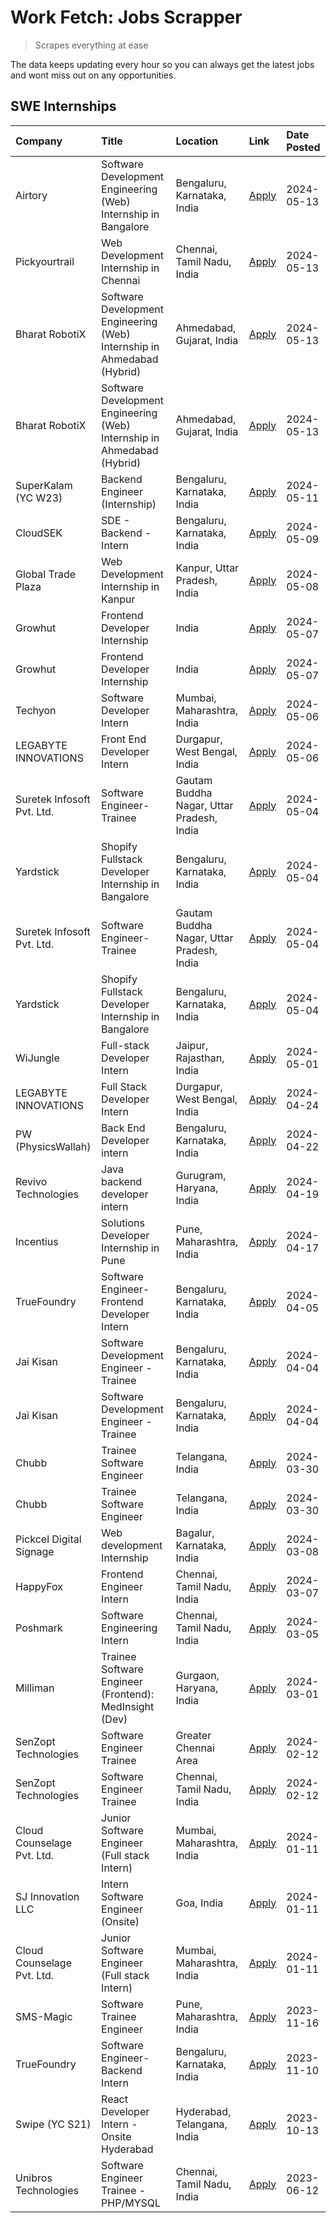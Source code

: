 # Work Fetch: Jobs Scrapper
> Scrapes everything at ease

The data keeps updating every hour so you can always get the latest jobs and wont miss out on any opportunities.

## SWE Internships
<!--START_SECTION:workfetch-->
| Company                    | Title                                                                   | Location                                  | Link                                                                                                                                                                                                                                                                                     | Date Posted   |
|:---------------------------|:------------------------------------------------------------------------|:------------------------------------------|:-----------------------------------------------------------------------------------------------------------------------------------------------------------------------------------------------------------------------------------------------------------------------------------------|:--------------|
| Airtory                    | Software Development Engineering (Web) Internship in Bangalore          | Bengaluru, Karnataka, India               | [Apply](https://in.linkedin.com/jobs/view/software-development-engineering-web-internship-in-bangalore-at-airtory-3925101275?position=2&pageNum=0&refId=71sSuxpLrootSySEQEkkIQ%3D%3D&trackingId=JzCpw%2BFsETvZln1%2Fk%2BmVWw%3D%3D&trk=public_jobs_jserp-result_search-card)             | 2024-05-13    |
| Pickyourtrail              | Web Development Internship in Chennai                                   | Chennai, Tamil Nadu, India                | [Apply](https://in.linkedin.com/jobs/view/web-development-internship-in-chennai-at-pickyourtrail-3924894949?position=16&pageNum=0&refId=71sSuxpLrootSySEQEkkIQ%3D%3D&trackingId=FFgY8JibhYfHYYpGmPDGYA%3D%3D&trk=public_jobs_jserp-result_search-card)                                   | 2024-05-13    |
| Bharat RobotiX             | Software Development Engineering (Web) Internship in Ahmedabad (Hybrid) | Ahmedabad, Gujarat, India                 | [Apply](https://in.linkedin.com/jobs/view/software-development-engineering-web-internship-in-ahmedabad-hybrid-at-bharat-robotix-3924897657?position=30&pageNum=0&refId=71sSuxpLrootSySEQEkkIQ%3D%3D&trackingId=MJYPuo20sU3OinMMo20JcA%3D%3D&trk=public_jobs_jserp-result_search-card)    | 2024-05-13    |
| Bharat RobotiX             | Software Development Engineering (Web) Internship in Ahmedabad (Hybrid) | Ahmedabad, Gujarat, India                 | [Apply](https://in.linkedin.com/jobs/view/software-development-engineering-web-internship-in-ahmedabad-hybrid-at-bharat-robotix-3924897657?position=5&pageNum=2&refId=toR8rL7Bl5Ag%2FOdOjeB%2BLQ%3D%3D&trackingId=AZz0o62kiBXcJeGwpl3QHg%3D%3D&trk=public_jobs_jserp-result_search-card) | 2024-05-13    |
| SuperKalam (YC W23)        | Backend Engineer (Internship)                                           | Bengaluru, Karnataka, India               | [Apply](https://in.linkedin.com/jobs/view/backend-engineer-internship-at-superkalam-yc-w23-3922671591?position=25&pageNum=0&refId=71sSuxpLrootSySEQEkkIQ%3D%3D&trackingId=aEulU6OuN6AL2vwlZ34XPQ%3D%3D&trk=public_jobs_jserp-result_search-card)                                         | 2024-05-11    |
| CloudSEK                   | SDE - Backend - Intern                                                  | Bengaluru, Karnataka, India               | [Apply](https://in.linkedin.com/jobs/view/sde-backend-intern-at-cloudsek-3920377259?position=22&pageNum=0&refId=71sSuxpLrootSySEQEkkIQ%3D%3D&trackingId=bTiCWpxaxo%2FjMBA3OIILXA%3D%3D&trk=public_jobs_jserp-result_search-card)                                                         | 2024-05-09    |
| Global Trade Plaza         | Web Development Internship in Kanpur                                    | Kanpur, Uttar Pradesh, India              | [Apply](https://in.linkedin.com/jobs/view/web-development-internship-in-kanpur-at-global-trade-plaza-3921430242?position=18&pageNum=0&refId=71sSuxpLrootSySEQEkkIQ%3D%3D&trackingId=0%2B4PppwbhduJpt8GYPnwJw%3D%3D&trk=public_jobs_jserp-result_search-card)                             | 2024-05-08    |
| Growhut                    | Frontend Developer Internship                                           | India                                     | [Apply](https://in.linkedin.com/jobs/view/frontend-developer-internship-at-growhut-3916739895?position=28&pageNum=0&refId=71sSuxpLrootSySEQEkkIQ%3D%3D&trackingId=qp%2Bbq615hn8thL%2F%2FdfHtgA%3D%3D&trk=public_jobs_jserp-result_search-card)                                           | 2024-05-07    |
| Growhut                    | Frontend Developer Internship                                           | India                                     | [Apply](https://in.linkedin.com/jobs/view/frontend-developer-internship-at-growhut-3916739895?position=3&pageNum=2&refId=toR8rL7Bl5Ag%2FOdOjeB%2BLQ%3D%3D&trackingId=pg%2BMdBtwK4VwtozbGL1mmw%3D%3D&trk=public_jobs_jserp-result_search-card)                                            | 2024-05-07    |
| Techyon                    | Software Developer Intern                                               | Mumbai, Maharashtra, India                | [Apply](https://in.linkedin.com/jobs/view/software-developer-intern-at-techyon-3917863085?position=41&pageNum=0&refId=71sSuxpLrootSySEQEkkIQ%3D%3D&trackingId=LL8asqVmsL5G3JWjgV7%2Biw%3D%3D&trk=public_jobs_jserp-result_search-card)                                                   | 2024-05-06    |
| LEGABYTE INNOVATIONS       | Front End  Developer Intern                                             | Durgapur, West Bengal, India              | [Apply](https://in.linkedin.com/jobs/view/front-end-developer-intern-at-legabyte-innovations-3918718185?position=53&pageNum=0&refId=71sSuxpLrootSySEQEkkIQ%3D%3D&trackingId=84O%2FzT27Y3A1sz4hPrRUlA%3D%3D&trk=public_jobs_jserp-result_search-card)                                     | 2024-05-06    |
| Suretek Infosoft Pvt. Ltd. | Software Engineer-Trainee                                               | Gautam Buddha Nagar, Uttar Pradesh, India | [Apply](https://in.linkedin.com/jobs/view/software-engineer-trainee-at-suretek-infosoft-pvt-ltd-3916999948?position=31&pageNum=0&refId=71sSuxpLrootSySEQEkkIQ%3D%3D&trackingId=p%2FwfrT0nMM8H3sFrhwi2yA%3D%3D&trk=public_jobs_jserp-result_search-card)                                  | 2024-05-04    |
| Yardstick                  | Shopify Fullstack Developer Internship in Bangalore                     | Bengaluru, Karnataka, India               | [Apply](https://in.linkedin.com/jobs/view/shopify-fullstack-developer-internship-in-bangalore-at-yardstick-3917652092?position=33&pageNum=0&refId=71sSuxpLrootSySEQEkkIQ%3D%3D&trackingId=Bt7mCaSQWlMuyEPnDPnyTg%3D%3D&trk=public_jobs_jserp-result_search-card)                         | 2024-05-04    |
| Suretek Infosoft Pvt. Ltd. | Software Engineer-Trainee                                               | Gautam Buddha Nagar, Uttar Pradesh, India | [Apply](https://in.linkedin.com/jobs/view/software-engineer-trainee-at-suretek-infosoft-pvt-ltd-3916999948?position=6&pageNum=2&refId=toR8rL7Bl5Ag%2FOdOjeB%2BLQ%3D%3D&trackingId=xI%2BWF74B9geEO0O1Swq7aw%3D%3D&trk=public_jobs_jserp-result_search-card)                               | 2024-05-04    |
| Yardstick                  | Shopify Fullstack Developer Internship in Bangalore                     | Bengaluru, Karnataka, India               | [Apply](https://in.linkedin.com/jobs/view/shopify-fullstack-developer-internship-in-bangalore-at-yardstick-3917652092?position=8&pageNum=2&refId=toR8rL7Bl5Ag%2FOdOjeB%2BLQ%3D%3D&trackingId=4XfUxro%2FpPhW%2BrcHxAlS7A%3D%3D&trk=public_jobs_jserp-result_search-card)                  | 2024-05-04    |
| WiJungle                   | Full-stack Developer Intern                                             | Jaipur, Rajasthan, India                  | [Apply](https://in.linkedin.com/jobs/view/full-stack-developer-intern-at-wijungle-3912864543?position=52&pageNum=0&refId=71sSuxpLrootSySEQEkkIQ%3D%3D&trackingId=ewMUTUpTTTEMFwxJjKX%2F9w%3D%3D&trk=public_jobs_jserp-result_search-card)                                                | 2024-05-01    |
| LEGABYTE INNOVATIONS       | Full Stack Developer Intern                                             | Durgapur, West Bengal, India              | [Apply](https://in.linkedin.com/jobs/view/full-stack-developer-intern-at-legabyte-innovations-3909242720?position=59&pageNum=0&refId=71sSuxpLrootSySEQEkkIQ%3D%3D&trackingId=vZLoFd15mAQR7QYfBXsJ5w%3D%3D&trk=public_jobs_jserp-result_search-card)                                      | 2024-04-24    |
| PW (PhysicsWallah)         | Back End Developer intern                                               | Bengaluru, Karnataka, India               | [Apply](https://in.linkedin.com/jobs/view/back-end-developer-intern-at-pw-physicswallah-3907293630?position=19&pageNum=0&refId=71sSuxpLrootSySEQEkkIQ%3D%3D&trackingId=KtSQDPH4CaVIAgcQoK9pZA%3D%3D&trk=public_jobs_jserp-result_search-card)                                            | 2024-04-22    |
| Revivo Technologies        | Java backend developer intern                                           | Gurugram, Haryana, India                  | [Apply](https://in.linkedin.com/jobs/view/java-backend-developer-intern-at-revivo-technologies-3906034446?position=39&pageNum=0&refId=71sSuxpLrootSySEQEkkIQ%3D%3D&trackingId=1hzKtHXKPYPmwwUydYamCg%3D%3D&trk=public_jobs_jserp-result_search-card)                                     | 2024-04-19    |
| Incentius                  | Solutions Developer Internship in Pune                                  | Pune, Maharashtra, India                  | [Apply](https://in.linkedin.com/jobs/view/solutions-developer-internship-in-pune-at-incentius-3904329499?position=24&pageNum=0&refId=71sSuxpLrootSySEQEkkIQ%3D%3D&trackingId=sealXzK%2Bkrs7GRqS7MtLfQ%3D%3D&trk=public_jobs_jserp-result_search-card)                                    | 2024-04-17    |
| TrueFoundry                | Software Engineer- Frontend Developer Intern                            | Bengaluru, Karnataka, India               | [Apply](https://in.linkedin.com/jobs/view/software-engineer-frontend-developer-intern-at-truefoundry-3887320206?position=23&pageNum=0&refId=71sSuxpLrootSySEQEkkIQ%3D%3D&trackingId=3wjUunwi%2BU%2F4RBQBGUIuCw%3D%3D&trk=public_jobs_jserp-result_search-card)                           | 2024-04-05    |
| Jai Kisan                  | Software Development Engineer - Trainee                                 | Bengaluru, Karnataka, India               | [Apply](https://in.linkedin.com/jobs/view/software-development-engineer-trainee-at-jai-kisan-3913911193?position=26&pageNum=0&refId=71sSuxpLrootSySEQEkkIQ%3D%3D&trackingId=BBvNVmsD9FoRszDnptpwtA%3D%3D&trk=public_jobs_jserp-result_search-card)                                       | 2024-04-04    |
| Jai Kisan                  | Software Development Engineer - Trainee                                 | Bengaluru, Karnataka, India               | [Apply](https://in.linkedin.com/jobs/view/software-development-engineer-trainee-at-jai-kisan-3913911193?position=1&pageNum=2&refId=toR8rL7Bl5Ag%2FOdOjeB%2BLQ%3D%3D&trackingId=%2FFUdwSQy%2FjRewFY81sKwyw%3D%3D&trk=public_jobs_jserp-result_search-card)                                | 2024-04-04    |
| Chubb                      | Trainee Software Engineer                                               | Telangana, India                          | [Apply](https://in.linkedin.com/jobs/view/trainee-software-engineer-at-chubb-3909641440?position=27&pageNum=0&refId=71sSuxpLrootSySEQEkkIQ%3D%3D&trackingId=ToynrV%2FAF4DX5iKLzgMbdQ%3D%3D&trk=public_jobs_jserp-result_search-card)                                                     | 2024-03-30    |
| Chubb                      | Trainee Software Engineer                                               | Telangana, India                          | [Apply](https://in.linkedin.com/jobs/view/trainee-software-engineer-at-chubb-3909641440?position=2&pageNum=2&refId=toR8rL7Bl5Ag%2FOdOjeB%2BLQ%3D%3D&trackingId=Doml5%2BiWyzeDsHPcjHLlkA%3D%3D&trk=public_jobs_jserp-result_search-card)                                                  | 2024-03-30    |
| Pickcel Digital Signage    | Web development Internship                                              | Bagalur, Karnataka, India                 | [Apply](https://in.linkedin.com/jobs/view/web-development-internship-at-pickcel-digital-signage-3849506118?position=58&pageNum=0&refId=71sSuxpLrootSySEQEkkIQ%3D%3D&trackingId=cb5eG9Defd6N1cCYiLNr%2BQ%3D%3D&trk=public_jobs_jserp-result_search-card)                                  | 2024-03-08    |
| HappyFox                   | Frontend Engineer Intern                                                | Chennai, Tamil Nadu, India                | [Apply](https://in.linkedin.com/jobs/view/frontend-engineer-intern-at-happyfox-3848357951?position=56&pageNum=0&refId=71sSuxpLrootSySEQEkkIQ%3D%3D&trackingId=U4JI6lZ6DSOhThn4lkJGQQ%3D%3D&trk=public_jobs_jserp-result_search-card)                                                     | 2024-03-07    |
| Poshmark                   | Software Engineering Intern                                             | Chennai, Tamil Nadu, India                | [Apply](https://in.linkedin.com/jobs/view/software-engineering-intern-at-poshmark-3846946793?position=46&pageNum=0&refId=71sSuxpLrootSySEQEkkIQ%3D%3D&trackingId=e0dEE4X0%2B7shGGBGmItrEw%3D%3D&trk=public_jobs_jserp-result_search-card)                                                | 2024-03-05    |
| Milliman                   | Trainee Software Engineer (Frontend): MedInsight (Dev)                  | Gurgaon, Haryana, India                   | [Apply](https://in.linkedin.com/jobs/view/trainee-software-engineer-frontend-medinsight-dev-at-milliman-3792874280?position=17&pageNum=0&refId=71sSuxpLrootSySEQEkkIQ%3D%3D&trackingId=8I9kR8VkLwvIU%2FBlXzOUjA%3D%3D&trk=public_jobs_jserp-result_search-card)                          | 2024-03-01    |
| SenZopt Technologies       | Software Engineer Trainee                                               | Greater Chennai Area                      | [Apply](https://in.linkedin.com/jobs/view/software-engineer-trainee-at-senzopt-technologies-3827688781?position=38&pageNum=0&refId=71sSuxpLrootSySEQEkkIQ%3D%3D&trackingId=IhVVE08P3mh3rdL5HCNY7g%3D%3D&trk=public_jobs_jserp-result_search-card)                                        | 2024-02-12    |
| SenZopt Technologies       | Software Engineer Trainee                                               | Chennai, Tamil Nadu, India                | [Apply](https://in.linkedin.com/jobs/view/software-engineer-trainee-at-senzopt-technologies-3827686880?position=55&pageNum=0&refId=71sSuxpLrootSySEQEkkIQ%3D%3D&trackingId=hJ44i0jVWBy5AC7YXtmkIQ%3D%3D&trk=public_jobs_jserp-result_search-card)                                        | 2024-02-12    |
| Cloud Counselage Pvt. Ltd. | Junior Software Engineer (Full stack Intern)                            | Mumbai, Maharashtra, India                | [Apply](https://in.linkedin.com/jobs/view/junior-software-engineer-full-stack-intern-at-cloud-counselage-pvt-ltd-3803132814?position=34&pageNum=0&refId=71sSuxpLrootSySEQEkkIQ%3D%3D&trackingId=IbDA6%2Ff01AfMgc6xEMcKeg%3D%3D&trk=public_jobs_jserp-result_search-card)                 | 2024-01-11    |
| SJ Innovation LLC          | Intern Software Engineer (Onsite)                                       | Goa, India                                | [Apply](https://in.linkedin.com/jobs/view/intern-software-engineer-onsite-at-sj-innovation-llc-3799959011?position=50&pageNum=0&refId=71sSuxpLrootSySEQEkkIQ%3D%3D&trackingId=8KFllYGB0Sc5MDMF9qV05A%3D%3D&trk=public_jobs_jserp-result_search-card)                                     | 2024-01-11    |
| Cloud Counselage Pvt. Ltd. | Junior Software Engineer (Full stack Intern)                            | Mumbai, Maharashtra, India                | [Apply](https://in.linkedin.com/jobs/view/junior-software-engineer-full-stack-intern-at-cloud-counselage-pvt-ltd-3803132814?position=9&pageNum=2&refId=toR8rL7Bl5Ag%2FOdOjeB%2BLQ%3D%3D&trackingId=i6uRkEOWnMmgEcXzB6%2BFfQ%3D%3D&trk=public_jobs_jserp-result_search-card)              | 2024-01-11    |
| SMS-Magic                  | Software Trainee Engineer                                               | Pune, Maharashtra, India                  | [Apply](https://in.linkedin.com/jobs/view/software-trainee-engineer-at-sms-magic-3761409781?position=36&pageNum=0&refId=71sSuxpLrootSySEQEkkIQ%3D%3D&trackingId=24L7leKZr%2BZAG47D1X%2BUpA%3D%3D&trk=public_jobs_jserp-result_search-card)                                               | 2023-11-16    |
| TrueFoundry                | Software Engineer-Backend Intern                                        | Bengaluru, Karnataka, India               | [Apply](https://in.linkedin.com/jobs/view/software-engineer-backend-intern-at-truefoundry-3779508170?position=37&pageNum=0&refId=71sSuxpLrootSySEQEkkIQ%3D%3D&trackingId=xG8QRopyvAGkBJakXgCGEA%3D%3D&trk=public_jobs_jserp-result_search-card)                                          | 2023-11-10    |
| Swipe (YC S21)             | React Developer Intern - Onsite Hyderabad                               | Hyderabad, Telangana, India               | [Apply](https://in.linkedin.com/jobs/view/react-developer-intern-onsite-hyderabad-at-swipe-yc-s21-3737600089?position=43&pageNum=0&refId=71sSuxpLrootSySEQEkkIQ%3D%3D&trackingId=iSx870LQsK8JGQyU%2Bj534w%3D%3D&trk=public_jobs_jserp-result_search-card)                                | 2023-10-13    |
| Unibros Technologies       | Software Engineer Trainee - PHP/MYSQL                                   | Chennai, Tamil Nadu, India                | [Apply](https://in.linkedin.com/jobs/view/software-engineer-trainee-php-mysql-at-unibros-technologies-3656599241?position=40&pageNum=0&refId=71sSuxpLrootSySEQEkkIQ%3D%3D&trackingId=1wiC%2FSKBEmyCGvK8fc%2FCHA%3D%3D&trk=public_jobs_jserp-result_search-card)                          | 2023-06-12    |
<!--END_SECTION:workfetch-->
